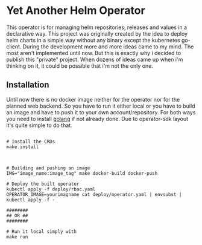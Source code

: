 # Yet Another Helm Operator 

This operator is for managing helm repositories, releases and values in a declarative way. This project was originally created by the idea to deploy helm charts in a simple way without any binary except the kubernetes go-client. During the development more and more ideas came to my mind. The most aren't implemented until now. But this is exactly why i decided to publish this "private" project. When dozens of ideas came up when i'm thinking on it, it could be possible that i'm not the only one.


## Installation

Until now there is no docker image neither for the operator nor for the planned web backend. So you have to run it either local or you have to build an image and have to push it to your own account/repository. For both ways you need to install [golang](https://golang.org/doc/install) if not already done. Due to operator-sdk layout it's quite simple to do that.

```

# Install the CRDs
make install



# Building and pushing an image
IMG="image_name:image_tag" make docker-build docker-push

# Deploy the built operator
kubectl apply -f deploy/rbac.yaml
OPERATOR_IMAGE=yourimagname cat deploy/operator.yaml | envsubst | kubectl apply -f -

########
## OR ##
########

# Run it local simply with
make run

```
